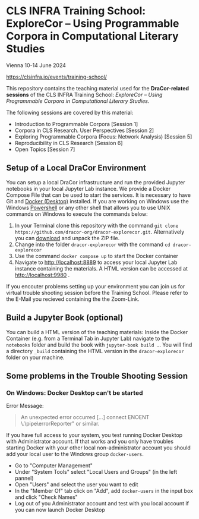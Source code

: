 # CLS INFRA Training School: ExploreCor – Using Programmable Corpora in Computational Literary Studies

Vienna 10-14 June 2024

https://clsinfra.io/events/training-school/

This repository contains the teaching material used for the **DraCor-related sessions** of the CLS INFRA Training School: *ExploreCor – Using Programmable Corpora in Computational Literary Studies*.

The following sessions are covered by this material:

- Introduction to Programmable Corpora [Session 1]
- Corpora in CLS Research. User Perspectives [Session 2]
- Exploring Programmable Corpora (Focus: Network Analysis) [Session 5]
- Reproducibility in CLS Research [Session 6]
- Open Topics [Session 7]

## Setup of a Local DraCor Environment
You can setup a local DraCor infrastructure and run the provided Jupyter notebooks in your local Jupyter Lab instance. We provide a Docker Compose File that can be used to start the services. It is necessary to have Git and [Docker (Desktop)](https://www.docker.com/products/docker-desktop) installed. If you are working on Windows use the Windows [Powershell](https://learn.microsoft.com/en-us/powershell/scripting/install/installing-powershell?view=powershell-7.4) or any other shell that allows you to use UNIX commands on Windows to execute the commands below:

1. In your Terminal clone this repository with the command `git clone https://github.com/dracor-org/dracor-explorecor.git`. Alternatively you can [download](https://github.com/dracor-org/dracor-explorecor/archive/refs/heads/main.zip) and unpack the ZIP file. 
2. Change into the folder `dracor-explorecor` with the command `cd dracor-explorecor`
3. Use the command `docker compose up` to start the Docker container
4. Navigate to [http://localhost:8889](http://localhost:8889) to access your local Jupyter Lab instance containing the materials. A HTML version can be accessed at [http://localhost:9980](http://localhost:9980) .

If you encouter problems setting up your environment you can join us for virtual trouble shooting session before the Training School. Please refer to the E-Mail you recieved containing the the Zoom-Link. 

## Build a Jupyter Book (optional)
You can build a HTML version of the teaching materials: Inside the Docker Container (e.g. from a Terminal Tab in Jupyter Lab) navigate to the `notebooks` folder and build the book with `jupyter-book build .`. You will find a directory `_build` containing the HTML version in the `dracor-explorecor` folder on your machine.

## Some problems in the Trouble Shooting Session

### On Windows: Docker Desktop can't be started

Error Message: 
> An unexpected error occurred [...] connect ENOENT \\.\pipe\errorReporter" or similar.

If you have full access to your system, you test running Docker Desktop with Administrator account. If that works and you only have troubles starting Docker with your other local non-administrator account you should add your local user to the Windows group `docker-users`. 

- Go to "Computer Management" 
- Under "System Tools" select "Local Users and Groups" (in the left pannel)
- Open "Users" and select the user you want to edit
- In the "Member Of" tab click on "Add", add `docker-users` in the input box and click "Check Names"
- Log out of you Administrator account and test with you local account if you can now launch Docker Desktop 
